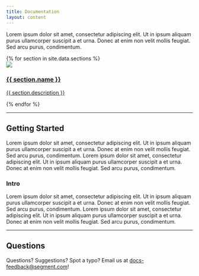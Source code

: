 ```yaml
---
title: Documentation
layout: content
---
```


Lorem ipsum dolor sit amet, consectetur adipiscing elit. Ut in ipsum aliquam purus ullamcorper suscipit a et urna. Donec at enim non velit mollis feugiat. Sed arcu purus, condimentum.

<div class="l-block-grid-collection">
  {% for section in site.data.sections %}
    <a class="block-grid-item" href="#">
      <div class="logo">
        <img src="/assets/icons/home/{{ section.icon }}" />
      </div>
      <div class="content">
        <h3 class="title">{{ section.name }}</h3>
        <p class="description">{{ section.description }}</p>
      </div>
    </a>
  {% endfor %}
</div>

---

## Getting Started

Lorem ipsum dolor sit amet, consectetur adipiscing elit. Ut in ipsum aliquam purus ullamcorper suscipit a et urna. Donec at enim non velit mollis feugiat. Sed arcu purus, condimentum. Lorem ipsum dolor sit amet, consectetur adipiscing elit. Ut in ipsum aliquam purus ullamcorper suscipit a et urna. Donec at enim non velit mollis feugiat. Sed arcu purus, condimentum.

### Intro

Lorem ipsum dolor sit amet, consectetur adipiscing elit. Ut in ipsum aliquam purus ullamcorper suscipit a et urna. Donec at enim non velit mollis feugiat. Sed arcu purus, condimentum. Lorem ipsum dolor sit amet, consectetur adipiscing elit. Ut in ipsum aliquam purus ullamcorper suscipit a et urna. Donec at enim non velit mollis feugiat. Sed arcu purus, condimentum.

---

## Questions

Questions? Suggestions? Spot a typo? Email us at [docs-feedback@segment.com](mailto:docs-feedback@segment.com)!
